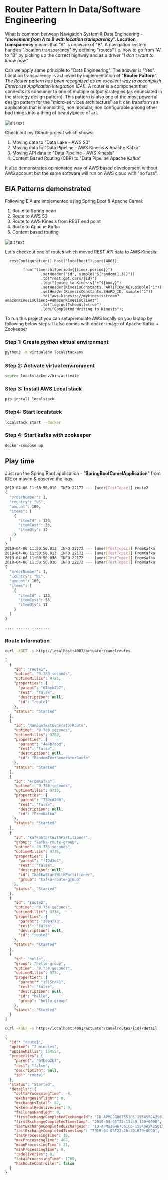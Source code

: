 # Router Pattern In Data/Software Engineering

What is common between Navigation System & Data Engineering - "_**movement from A to B with location transparency**_". **Location transparency** means that "A" is unaware of "B". A navigation system handles "location transparency" by defining "routes" i.e. how to go from "A" to "B" by picking up the correct highway and as a driver "_I don't want to know how_"

Can we apply same principle to "Data Engineering". The answer is  "Yes". Location transparency is achieved by implementation of "**Router Pattern**". _The Router pattern has been recognized as an excellent way to accomplish Enterprise Application Integration (EAI)._ A router is a component  that connects its consumer  to one of multiple output strategies (as enunciated in the strategy design pattern). This pattern is also one of the most powerful design pattern for the "micro-services architecture" as it can transform an application that is monolithic, non modular, non configurable among other bad things into a thing of beauty/piece of art. 

![alt text](./navigation.png)

Check out my Github project which shows:
1. Moving data to "Data Lake - AWS S3"
2. Moving data to "Data Pipeline - AWS Kinesis & Apache Kafka"
3. Moving API data to "Data Pipeline - AWS Kinesis" 
4. Content Based Routing (CBR) to "Data Pipeline Apache Kafka"

It also demonstrates opinionated way of AWS based development without AWS account  but the same software will run on AWS cloud with "no fuss".

## EIA Patterns demonstrated

Following EIA are implemented using Spring Boot & Apache Camel:
1. Route to Spring bean
2. Route to AWS S3
3. Route to AWS Kinesis from REST end point
4. Route to Apache Kafka
5. Content based routing

![alt text](./routes.png)

Let's checkout one of routes which moved REST API data to AWS Kinesis:
```java_holder_method_tree
  restConfiguration().host("localhost").port(4001);

        from("timer:hi?period={{timer.period}}")
                .setHeader("id", simple("${random(1,3)}"))
                .to("rest:get:cars/{id}")
                .log("[going to Kinesis]"+"${body}")
                .setHeader(KinesisConstants.PARTITION_KEY,simple("1"))
                .setHeader(KinesisConstants.SHARD_ID, simple("1"))
                .to("aws-kinesis://mykinesisstream?amazonKinesisClient=#amazonKinesisClient")
                .to("log:out?showAll=true")
                .log("Completed Writing to Kinesis");
```
To run this project you can setup/emulate AWS locally on you laptop by following below steps. It also comes with docker image of Apache Kafka + Zookeeper

### Step 1: Create *python* virtual environment
```bash
python3 -m virtualenv localstackenv
```

### Step 2: Activate virtual environment
```bash
source localstackenv/bin/activate   
```

### Step 3: Install AWS Local stack
```bash
pip install localstack    
```
### Step4: Start localstack

```bash
localstack start --docker
```

### Step 4: Start kafka with zookeeper
```bash
docker-compose up
```


## Play time
Just run the Spring Boot application - "**SpringBootCamelApplication**" from IDE or maven & observe the logs.
```bash
2019-04-06 11:50:50.010  INFO 22172 --- [ucer[TestTopic]] route2                                   : 
{
  "orderNumber": 1,
  "country": "US",
  "amount": 100,
  "items": [
    {
      "itemId" : 123,
      "itemCost": 33,
      "itemQty": 12
    }
  ]
}
2019-04-06 11:50:50.013  INFO 22172 --- [umer[TestTopic]] FromKafka                                : consumed message from Kafka
2019-04-06 11:50:50.013  INFO 22172 --- [umer[TestTopic]] FromKafka                                : Hello from Gonnect
2019-04-06 11:50:50.036  INFO 22172 --- [umer[TestTopic]] FromKafka                                : consumed message from Kafka
2019-04-06 11:50:50.036  INFO 22172 --- [umer[TestTopic]] FromKafka                                : 
{
  "orderNumber": 1,
  "country": "NL",
  "amount": 100,
  "items": [
    {
      "itemId" : 123,
      "itemCost": 33,
      "itemQty": 12
    }
  ]
}

.... ...... ........

```

### Route Information

```bash
curl -XGET -s http://localhost:4001/actuator/camelroutes
```
```json
[
  {
    "id": "route1",
    "uptime": "9.780 seconds",
    "uptimeMillis": 9781,
    "properties": {
      "parent": "64beb2b7",
      "rest": "false",
      "description": null,
      "id": "route1"
    },
    "status": "Started"
  },
  {
    "id": "RandomTextGeneratorRoute",
    "uptime": "9.780 seconds",
    "uptimeMillis": 9780,
    "properties": {
      "parent": "4e4b7abd",
      "rest": "false",
      "description": null,
      "id": "RandomTextGeneratorRoute"
    },
    "status": "Started"
  },
  {
    "id": "FromKafka",
    "uptime": "9.736 seconds",
    "uptimeMillis": 9736,
    "properties": {
      "parent": "730cd2d0",
      "rest": "false",
      "description": null,
      "id": "FromKafka"
    },
    "status": "Started"
  },
  {
    "id": "kafkaStartWithPartitioner",
    "group": "kafka-route-group",
    "uptime": "9.735 seconds",
    "uptimeMillis": 9735,
    "properties": {
      "parent": "f10d3e4",
      "rest": "false",
      "description": null,
      "id": "kafkaStartWithPartitioner",
      "group": "kafka-route-group"
    },
    "status": "Started"
  },
  {
    "id": "route2",
    "uptime": "9.734 seconds",
    "uptimeMillis": 9734,
    "properties": {
      "parent": "38e4f7b",
      "rest": "false",
      "description": null,
      "id": "route2"
    },
    "status": "Started"
  },
  {
    "id": "hello",
    "group": "hello-group",
    "uptime": "9.734 seconds",
    "uptimeMillis": 9734,
    "properties": {
      "parent": "1915ce41",
      "rest": "false",
      "description": null,
      "id": "hello",
      "group": "hello-group"
    },
    "status": "Started"
  }
]
```

```bash
curl -XGET -s http://localhost:4001/actuator/camelroutes/{id}/detail
```

```json
{
  "id": "route1",
  "uptime": "2 minutes",
  "uptimeMillis": 164554,
  "properties": {
    "parent": "64beb2b7",
    "rest": "false",
    "description": null,
    "id": "route1"
  },
  "status": "Started",
  "details": {
    "deltaProcessingTime": -4,
    "exchangesInflight": 0,
    "exchangesTotal": 82,
    "externalRedeliveries": 0,
    "failuresHandled": 0,
    "firstExchangeCompletedExchangeId": "ID-APMGJGH67551C6-1554502425015-0-3",
    "firstExchangeCompletedTimestamp": "2019-04-05T22:13:49.139+0000",
    "lastExchangeCompletedExchangeId": "ID-APMGJGH67551C6-1554502425015-0-590",
    "lastExchangeCompletedTimestamp": "2019-04-05T22:16:30.879+0000",
    "lastProcessingTime": 10,
    "maxProcessingTime": 408,
    "meanProcessingTime": 21,
    "minProcessingTime": 8,
    "redeliveries": 0,
    "totalProcessingTime": 1769,
    "hasRouteController": false
  }
}
```